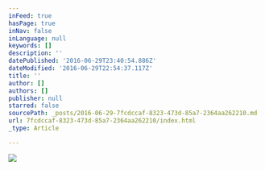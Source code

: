 ```yaml
---
inFeed: true
hasPage: true
inNav: false
inLanguage: null
keywords: []
description: ''
datePublished: '2016-06-29T23:40:54.886Z'
dateModified: '2016-06-29T22:54:37.117Z'
title: ''
author: []
authors: []
publisher: null
starred: false
sourcePath: _posts/2016-06-29-7fcdccaf-8323-473d-85a7-2364aa262210.md
url: 7fcdccaf-8323-473d-85a7-2364aa262210/index.html
_type: Article

---
```

![](https://the-grid-user-content.s3-us-west-2.amazonaws.com/36cc7807-f41c-45ce-9304-a0c7a2aae74c.jpg)